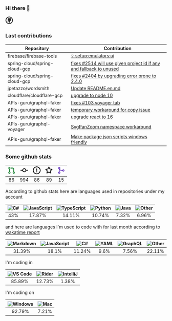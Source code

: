 ### Hi there 👋

<img src="icon.svg" width="24" />

### Last contributions

<!-- github contributions start -->
| Repository                    | Contribution                                                                                                                      |
| ----------------------------- | --------------------------------------------------------------------------------------------------------------------------------- |
| firebase/firebase-tools       | [💡 setup:emulators:ui](https://github.com/firebase/firebase-tools/pull/3152)                                                     |
| spring-cloud/spring-cloud-gcp | [fixes #2514 will use given project id if any and fallback to unused](https://github.com/spring-cloud/spring-cloud-gcp/pull/2625) |
| spring-cloud/spring-cloud-gcp | [fixes #2404 by upgrading error prone to 2.4.0](https://github.com/spring-cloud/spring-cloud-gcp/pull/2624)                       |
| jpetazzo/wordsmith            | [Update README.en.md](https://github.com/jpetazzo/wordsmith/pull/4)                                                               |
| cloudflare/cloudflare-gcp     | [upgrade to node 10](https://github.com/cloudflare/cloudflare-gcp/pull/45)                                                        |
| APIs-guru/graphql-faker       | [fixes #103 voyager tab](https://github.com/APIs-guru/graphql-faker/pull/116)                                                     |
| APIs-guru/graphql-faker       | [temporary workaround for copy issue](https://github.com/APIs-guru/graphql-faker/pull/115)                                        |
| APIs-guru/graphql-faker       | [upgrade react to 16](https://github.com/APIs-guru/graphql-faker/pull/111)                                                        |
| APIs-guru/graphql-voyager     | [SvgPanZoom namespace workaround](https://github.com/APIs-guru/graphql-voyager/pull/165)                                          |
| APIs-guru/graphql-faker       | [Make package.json scripts windows friendly](https://github.com/APIs-guru/graphql-faker/pull/102)                                 |
<!-- github contributions end -->

### Some github stats

<!-- github stats start -->
| <img src=assets/icons/pullrequest.svg width="24" height="24" alt="requests" title=requests /> |  <img src=assets/icons/commit.svg width="24" height="24" alt="commits" title=commits /> | <img src=assets/icons/issue.svg width="24" height="24" alt="issues" title=issues /> |  <img src=assets/icons/star.svg width="24" height="24" alt="stars" title=stars /> | <img src=assets/icons/merge.svg width="24" height="24" alt="contributions" title=contributions /> |
| :-------------------------------------------------------------------------------------------: | :-------------------------------------------------------------------------------------: | :---------------------------------------------------------------------------------: | :-------------------------------------------------------------------------------: | :-----------------------------------------------------------------------------------------------: |
|                                               86                                              |                                           994                                           |                                          86                                         |                                         89                                        |                                                 15                                                |
<!-- github stats end -->

According to github stats here are languages used in repositories under my account

<!-- github langs start -->
|  <img src=https://upload.wikimedia.org/wikipedia/commons/a/a3/.NET_Logo.svg width="24" height="24" alt="C#" title=C# /> | <img src=https://upload.wikimedia.org/wikipedia/commons/9/99/Unofficial_JavaScript_logo_2.svg width="24" height="24" alt="JavaScript" title=JavaScript /> | <img src=https://upload.wikimedia.org/wikipedia/commons/4/4c/Typescript_logo_2020.svg width="24" height="24" alt="TypeScript" title=TypeScript /> | <img src=https://upload.wikimedia.org/wikipedia/commons/c/c3/Python-logo-notext.svg width="24" height="24" alt="Python" title=Python /> | <img src=https://upload.wikimedia.org/wikipedia/ru/3/39/Java_logo.svg width="24" height="24" alt="Java" title=Java /> |  <img src=https://www.svgrepo.com/show/149905/txt-file-symbol.svg width="24" height="24" alt="Other" title=Other /> |
| :---------------------------------------------------------------------------------------------------------------------: | :-------------------------------------------------------------------------------------------------------------------------------------------------------: | :-----------------------------------------------------------------------------------------------------------------------------------------------: | :-------------------------------------------------------------------------------------------------------------------------------------: | :-------------------------------------------------------------------------------------------------------------------: | :-----------------------------------------------------------------------------------------------------------------: |
|                                                           43%                                                           |                                                                           17.87%                                                                          |                                                                       14.11%                                                                      |                                                                  10.74%                                                                 |                                                         7.32%                                                         |                                                        6.96%                                                        |
<!-- github langs end -->

and here are languages I'm used to code with for last month according to [wakatime report](https://wakatime.com/@mac)

<!-- wakatime languages start -->
|  <img src=https://upload.wikimedia.org/wikipedia/commons/4/48/Markdown-mark.svg width="24" height="24" alt="Markdown" title=Markdown /> | <img src=https://upload.wikimedia.org/wikipedia/commons/9/99/Unofficial_JavaScript_logo_2.svg width="24" height="24" alt="JavaScript" title=JavaScript /> |  <img src=https://upload.wikimedia.org/wikipedia/commons/a/a3/.NET_Logo.svg width="24" height="24" alt="C#" title=C# /> |  <img src=https://upload.wikimedia.org/wikipedia/commons/6/63/YAML_logo_in_SVG_format.svg width="24" height="24" alt="YAML" title=YAML /> | <img src=https://upload.wikimedia.org/wikipedia/commons/1/17/GraphQL_Logo.svg width="24" height="24" alt="GraphQL" title=GraphQL /> |  <img src=https://www.svgrepo.com/show/149905/txt-file-symbol.svg width="24" height="24" alt="Other" title=Other /> |
| :-------------------------------------------------------------------------------------------------------------------------------------: | :-------------------------------------------------------------------------------------------------------------------------------------------------------: | :---------------------------------------------------------------------------------------------------------------------: | :---------------------------------------------------------------------------------------------------------------------------------------: | :---------------------------------------------------------------------------------------------------------------------------------: | :-----------------------------------------------------------------------------------------------------------------: |
|                                                                  31.39%                                                                 |                                                                           18.1%                                                                           |                                                          11.24%                                                         |                                                                    9.6%                                                                   |                                                                7.56%                                                                |                                                        22.11%                                                       |
<!-- wakatime languages end -->

I'm coding in

<!-- wakatime editors start -->
| <img src=https://upload.wikimedia.org/wikipedia/commons/9/9a/Visual_Studio_Code_1.35_icon.svg width="24" height="24" alt="VS Code" title=VS Code /> |  <img src=https://www.jetbrains.com/dotnet/promo/unity/img/rider-text.svg width="24" height="24" alt="Rider" title=Rider /> | <img src=https://upload.wikimedia.org/wikipedia/commons/9/9c/IntelliJ_IDEA_Icon.svg width="24" height="24" alt="IntelliJ" title=IntelliJ /> |
| :-------------------------------------------------------------------------------------------------------------------------------------------------: | :-------------------------------------------------------------------------------------------------------------------------: | :-----------------------------------------------------------------------------------------------------------------------------------------: |
|                                                                        85.89%                                                                       |                                                            12.73%                                                           |                                                                    1.38%                                                                    |
<!-- wakatime editors end -->

I'm coding on

<!-- wakatime platforms start -->
| <img src=https://upload.wikimedia.org/wikipedia/commons/3/34/Windows_logo_-_2012_derivative.svg width="24" height="24" alt="Windows" title=Windows /> | <img src=https://upload.wikimedia.org/wikipedia/commons/f/fa/Apple_logo_black.svg width="24" height="24" alt="Mac" title=Mac /> |
| :---------------------------------------------------------------------------------------------------------------------------------------------------: | :-----------------------------------------------------------------------------------------------------------------------------: |
|                                                                         92.79%                                                                        |                                                              7.21%                                                              |
<!-- wakatime platforms end -->



